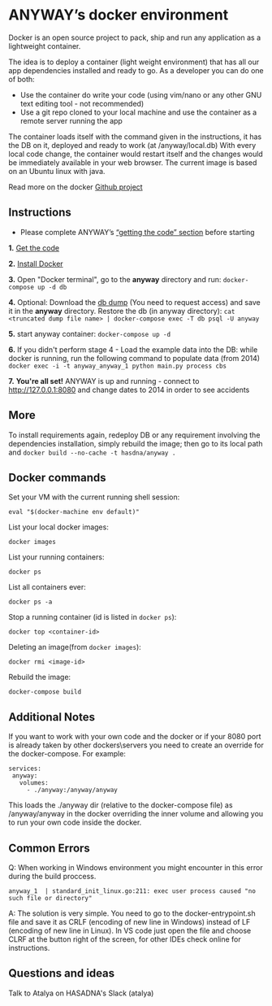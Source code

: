 ANYWAY’s docker environment
===========================

Docker is an open source project to pack, ship and run any application as a lightweight container.

The idea is to deploy a container (light weight environment) that has all our app dependencies installed and ready to go.
As a developer you can do one of both:

* Use the container do write your code (using vim/nano or any other GNU text editing tool - not recommended)
* Use a git repo cloned to your local machine and use the container as a remote server running the app

The container loads itself with the command given in the instructions, it has the DB on it, deployed and ready to work (at /anyway/local.db)
With every local code change, the container would restart itself and the changes would be immediately available in your web browser.
The current image is based on an Ubuntu linux with java.

Read more on the docker [Github project](https://github.com/docker/docker)


Instructions
-----------------------
* Please complete ANYWAY’s [“getting the code” section](https://github.com/hasadna/anyway#getting-the-code) before starting

**1.** [Get the code](https://github.com/hasadna/anyway#getting-the-code)

**2.** [Install Docker](https://docs.docker.com/install/)

**3.** Open "Docker terminal", go to the **anyway** directory and run:
    `docker-compose up -d db`
    
**4.** Optional: Download the [db dump](https://drive.google.com/drive/folders/1OesX8Y2MGgIcj0B3f5cdS-BIzt4govXA?usp=sharing) (You need to request access) and save it in the **anyway** directory.
Restore the db (in anyway directory): `cat <truncated dump file name> | docker-compose exec -T db psql -U anyway`

**5.** start anyway container: `docker-compose up -d`

**6.** If you didn't perform stage 4 - Load the example data into the DB: while docker is running, run the following command to populate data (from 2014) `docker exec -i -t anyway_anyway_1 python main.py process cbs`

**7.** **You're all set!** ANYWAY is up and running - connect to http://127.0.0.1:8080 and change dates to 2014 in order to see accidents

More
-----------------------
To install requirements again, redeploy DB or any requirement involving the dependencies installation,
simply rebuild the image;
then go to its local path and `docker build --no-cache -t hasdna/anyway .`

## Docker commands

Set your VM with the current running shell session:

    eval "$(docker-machine env default)"


List your local docker images:

    docker images

List your running containers:

    docker ps

List all containers ever:

    docker ps -a

Stop a running container (id is listed in `docker ps`):

    docker top <container-id>

Deleting an image(from `docker images`):

    docker rmi <image-id>

Rebuild the image:

    docker-compose build


Additional Notes
-----------------------
If you want to work with your own code and the docker or if your 8080 port is already taken by other dockers\servers you need to create an override for the docker-compose.
For example:

```version: '2'
services:
 anyway:
   volumes:
     - ./anyway:/anyway/anyway
```

This loads the ./anyway dir (relative to the docker-compose file) as /anyway/anyway in the docker overriding the inner volume and allowing you to run your own code inside the docker.


Common Errors
-----------------------
Q: When working in Windows environment you might encounter in this error during the build proccess.
```
anyway_1  | standard_init_linux.go:211: exec user process caused "no such file or directory"
```
A: The solution is very simple. You need to go to the docker-entrypoint.sh file and save it as CRLF (encoding of new line in Windows) instead of LF (encoding of new line in Linux). 
In VS code just open the file and choose CLRF at the button right of the screen, for other IDEs check online for instructions.


Questions and ideas
-----------------
Talk to Atalya on HASADNA's Slack (atalya)
